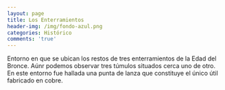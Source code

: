 ```yaml
---
layout: page
title: Los Enterramientos
header-img: /img/fondo-azul.png
categories: Histórico
comments: 'true'
---
```



Entorno en que se ubican los restos de tres enterramientos de la Edad del Bronce. Aúnr podemos observar tres túmulos situados cerca uno de otro. En este entorno fue hallada una punta de lanza que constituye el único útil fabricado en cobre.

<div class="photos">
</div>
